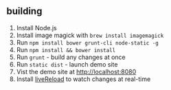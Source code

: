 ## building
1. Install Node.js
1. Install image magick with `brew install imagemagick`
1. Run `npm install bower grunt-cli node-static -g`
1. Run `npm install && bower install`
1. Run `grunt` - build any changes at once
1. Run `static dist` - launch demo site
1. Vist the demo site at [http://localhost:8080](http://localhost:8080)
1. Install [liveReload](https://chrome.google.com/webstore/detail/livereload/jnihajbhpnppcggbcgedagnkighmdlei) to watch changes at real-time